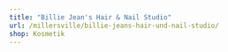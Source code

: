 ```yaml
---
title: "Billie Jean's Hair & Nail Studio"
url: /millersville/billie-jeans-hair-und-nail-studio/
shop: Kosmetik
---
```

